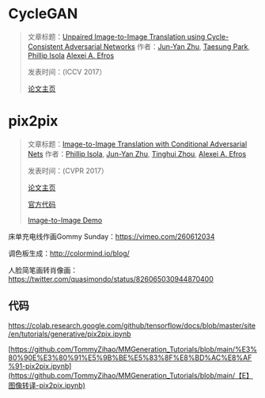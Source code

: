 # CycleGAN

> 文章标题：[Unpaired Image-to-Image Translation using Cycle-Consistent Adversarial Networks](https://arxiv.org/abs/1703.10593)
> 作者：[Jun-Yan Zhu](https://www.cs.cmu.edu/~junyanz/),  [Taesung Park](https://taesung.me/),  [Phillip Isola](http://web.mit.edu/phillipi/)  [Alexei A. Efros](http://www.eecs.berkeley.edu/~efros/)
>
> 发表时间：(ICCV 2017）
>
> [论文主页](https://junyanz.github.io/CycleGAN/)

# pix2pix

> 文章标题：[Image-to-Image Translation with Conditional Adversarial Nets](https://arxiv.org/abs/1611.07004)
> 作者：[Phillip Isola](https://arxiv.org/search/cs?searchtype=author&query=Isola%2C+P), [Jun-Yan Zhu](https://arxiv.org/search/cs?searchtype=author&query=Zhu%2C+J), [Tinghui Zhou](https://arxiv.org/search/cs?searchtype=author&query=Zhou%2C+T), [Alexei A. Efros](https://arxiv.org/search/cs?searchtype=author&query=Efros%2C+A+A)
>
> 发表时间：(CVPR 2017）
>
> [论文主页](https://phillipi.github.io/pix2pix/)
>
> [官方代码](https://github.com/junyanz/pytorch-CycleGAN-and-pix2pix)
>
> [Image-to-Image Demo](https://affinelayer.com/pixsrv/)

床单充电线作画Gommy Sunday：https://vimeo.com/260612034

调色板生成：http://colormind.io/blog/

人脸简笔画转肖像画：https://twitter.com/quasimondo/status/826065030944870400

## 代码

https://colab.research.google.com/github/tensorflow/docs/blob/master/site/en/tutorials/generative/pix2pix.ipynb

[https://github.com/TommyZihao/MMGeneration_Tutorials/blob/main/%E3%80%90E%E3%80%91%E5%9B%BE%E5%83%8F%E8%BD%AC%E8%AF%91-pix2pix.ipynb](https://github.com/TommyZihao/MMGeneration_Tutorials/blob/main/【E】图像转译-pix2pix.ipynb)
